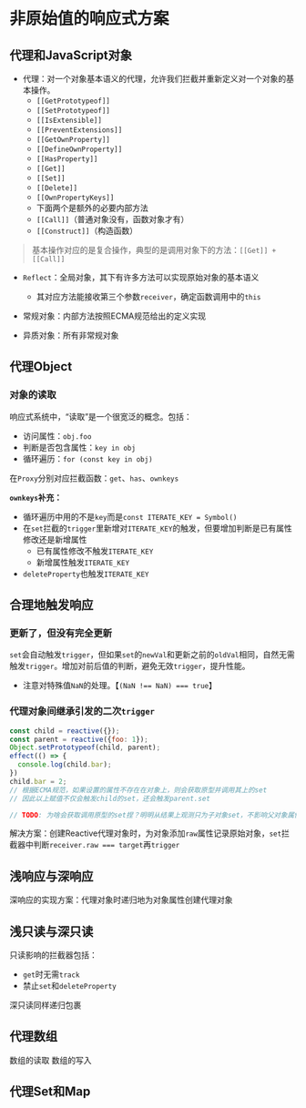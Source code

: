 # 非原始值的响应式方案
## 代理和JavaScript对象
- 代理：对一个对象基本语义的代理，允许我们拦截并重新定义对一个对象的基本操作。
    - `[[GetPrototypeof]]`
    - `[[SetPrototypeof]]`
    - `[[IsExtensible]]`
    - `[[PreventExtensions]]`
    - `[[GetOwnProperty]]`
    - `[[DefineOwnProperty]]`
    - `[[HasProperty]]`
    - `[[Get]]`
    - `[[Set]]`
    - `[[Delete]]`
    - `[[OwnPropertyKeys]]`
    - 下面两个是额外的必要内部方法
    - `[[Call]]`（普通对象没有，函数对象才有）
    - `[[Construct]]`（构造函数）
> 基本操作对应的是复合操作，典型的是调用对象下的方法：`[[Get]] + [[Call]]`
- `Reflect`：全局对象，其下有许多方法可以实现原始对象的基本语义
    - 其对应方法能接收第三个参数`receiver`，确定函数调用中的`this`

- 常规对象：内部方法按照ECMA规范给出的定义实现
- 异质对象：所有非常规对象

## 代理Object
### 对象的读取
响应式系统中，“读取”是一个很宽泛的概念。包括：
- 访问属性：`obj.foo`
- 判断是否包含属性：`key in obj`
- 循环遍历：`for (const key in obj)`

在`Proxy`分别对应拦截函数：`get`、`has`、`ownkeys`

**`ownkeys`补充：**
- 循环遍历中用的不是`key`而是`const ITERATE_KEY = Symbol()`
- 在`set`拦截的`trigger`里新增对`ITERATE_KEY`的触发，但要增加判断是已有属性修改还是新增属性
    - 已有属性修改不触发`ITERATE_KEY`
    - 新增属性触发`ITERATE_KEY`
- `deleteProperty`也触发`ITERATE_KEY`

## 合理地触发响应
### 更新了，但没有完全更新
`set`会自动触发`trigger`，但如果`set`的`newVal`和更新之前的`oldVal`相同，自然无需触发`trigger`。增加对前后值的判断，避免无效`trigger`，提升性能。
- 注意对特殊值`NaN`的处理。【`(NaN !== NaN) === true`】
### 代理对象间继承引发的二次`trigger`
```js
const child = reactive({});
const parent = reactive({foo: 1});
Object.setPrototypeof(child, parent);
effect(() => {
  console.log(child.bar);
})
child.bar = 2;
// 根据ECMA规范，如果设置的属性不存在在对象上，则会获取原型并调用其上的set
// 因此以上赋值不仅会触发child的set，还会触发parent.set

// TODO: 为啥会获取调用原型的set捏？明明从结果上观测只为子对象set，不影响父对象属性
```
解决方案：创建Reactive代理对象时，为对象添加`raw`属性记录原始对象，`set`拦截器中判断`receiver.raw === target`再`trigger`
## 浅响应与深响应
深响应的实现方案：代理对象时递归地为对象属性创建代理对象
## 浅只读与深只读
只读影响的拦截器包括：
- `get`时无需`track`
- 禁止`set`和`deleteProperty`

深只读同样递归包裹

## 代理数组
数组的读取
数组的写入

## 代理Set和Map

